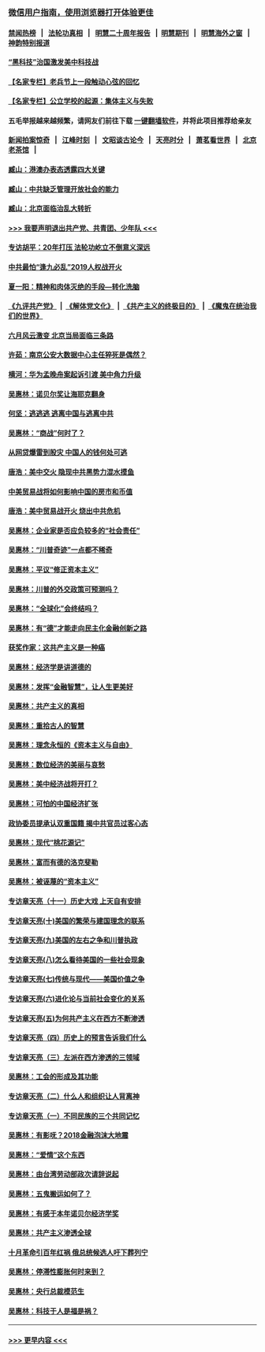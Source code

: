 ### [微信用户指南，使用浏览器打开体验更佳](https://github.com/gfw-breaker/banned-news1/blob/master/indexes/wechat-guide.md?t=0)
#### [禁闻热榜](热点新闻.md?t=0)  &nbsp;&nbsp;|&nbsp;&nbsp; [法轮功真相](https://github.com/gfw-breaker/truth/blob/master/README.md?t=0) &nbsp;&nbsp;|&nbsp;&nbsp; [明慧二十周年报告](https://github.com/gfw-breaker/mh-reports/blob/master/README.md?t=0) &nbsp;&nbsp;|&nbsp;&nbsp;[明慧期刊](https://github.com/gfw-breaker/mh-qikan) &nbsp;&nbsp;|&nbsp;&nbsp; [明慧海外之窗](https://github.com/gfw-breaker/mh-news/blob/master/README.md?t=0) &nbsp;&nbsp;|&nbsp;&nbsp; [神韵特别报道](https://github.com/gfw-breaker/mh-news/blob/master/shenyun.md?t=0)
#### [“黑科技”治国激发美中科技战](../pages/nsc423/n11638056.md?t=02061111) 
#### [【名家专栏】老兵节上一段触动心弦的回忆](../pages/nsc423/n11646016.md?t=02061111) 
#### [【名家专栏】公立学校的起源：集体主义与失败](../pages/nsc423/n11601833.md?t=02061111) 
#### 五毛举报越来越频繁，请网友们前往下载 [一键翻墙软件](https://github.com/gfw-breaker/ssr-accounts)，并将此项目推荐给亲友
#### [新闻拍案惊奇](https://github.com/gfw-breaker/banned-news1/blob/master/pages/link4.md) &nbsp;&nbsp;|&nbsp;&nbsp; [江峰时刻](https://github.com/gfw-breaker/banned-news1/blob/master/pages/link4.md) &nbsp;&nbsp;|&nbsp;&nbsp; [文昭谈古论今](https://github.com/gfw-breaker/banned-news1/blob/master/pages/link4.md) &nbsp;&nbsp;|&nbsp;&nbsp; [天亮时分](https://github.com/gfw-breaker/banned-news1/blob/master/pages/link4.md) &nbsp;&nbsp;|&nbsp;&nbsp; [萧茗看世界](https://github.com/gfw-breaker/banned-news1/blob/master/pages/link4.md) &nbsp;&nbsp;|&nbsp;&nbsp; [北京老茶馆](https://github.com/gfw-breaker/banned-news1/blob/master/pages/link4.md) &nbsp;&nbsp;|&nbsp;&nbsp; 
#### [臧山：港澳办表态透露四大关键](../pages/nsc423/n11421628.md?t=02061111) 
#### [臧山：中共缺乏管理开放社会的能力](../pages/nsc423/n11407457.md?t=02061111) 
#### [臧山：北京面临治乱大转折](../pages/nsc423/n11406895.md?t=02061111) 
#### [>>> 我要声明退出共产党、共青团、少年队 <<<](https://github.com/begood0513/goodnews/blob/master/quit/letter.md) 
#### [专访胡平：20年打压 法轮功屹立不倒意义深远](../pages/nsc423/n11398800.md?t=02061111) 
#### [中共最怕“逢九必乱”2019人权战开火](../pages/nsc423/n11385248.md?t=02061111) 
#### [夏一阳：精神和肉体灭绝的手段—转化洗脑](../pages/nsc423/n11368250.md?t=02061111) 
#### [《九评共产党》](https://github.com/begood0513/9ping.md/blob/master/README.md) &nbsp;|&nbsp; [《解体党文化》](../../../../jtdwh.md/blob/master/README.md)  &nbsp;|&nbsp; [《共产主义的终极目的》](../../../../gczydzjmd.md/blob/master/README.md) &nbsp;|&nbsp; [《魔鬼在统治我们的世界》](../../../../mgztzwmdsj.md/blob/master/README.md) 
#### [六月风云激变 北京当局面临三条路](../pages/nsc423/n11313668.md?t=02061111) 
#### [许茹：南京公安大数据中心主任猝死是偶然？](../pages/nsc423/n11064744.md?t=02061111) 
#### [横河：华为孟晚舟案起诉引渡 美中角力升级](../pages/nsc423/n11027230.md?t=02061111) 
#### [吴惠林：诺贝尔奖让海耶克翻身](../pages/nsc423/n10890049.md?t=02061111) 
#### [何坚：逃逃逃 逃离中国与逃离中共](../pages/nsc423/n10592891.md?t=02061111) 
#### [吴惠林：“商战”何时了？](../pages/nsc423/n10573558.md?t=02061111) 
#### [从网贷爆雷到股灾 中国人的钱何处可逃](../pages/nsc423/n10572800.md?t=02061111) 
#### [唐浩：美中交火 隐现中共黑势力混水摸鱼](../pages/nsc423/n10544040.md?t=02061111) 
#### [中美贸易战将如何影响中国的房市和币值](../pages/nsc423/n10543697.md?t=02061111) 
#### [唐浩：美中贸易战开火 烧出中共危机](../pages/nsc423/n10540126.md?t=02061111) 
#### [吴惠林：企业家是否应负较多的“社会责任”](../pages/nsc423/n10535022.md?t=02061111) 
#### [吴惠林：“川普奇迹”一点都不稀奇](../pages/nsc423/n10512808.md?t=02061111) 
#### [吴惠林：平议“修正资本主义”](../pages/nsc423/n10495724.md?t=02061111) 
#### [吴惠林：川普的外交政策可预测吗？](../pages/nsc423/n10462387.md?t=02061111) 
#### [吴惠林：“全球化”会终结吗？](../pages/nsc423/n10452838.md?t=02061111) 
#### [吴惠林：有“德”才能走向民主化金融创新之路](../pages/nsc423/n10432292.md?t=02061111) 
#### [获奖作家：这共产主义是一种癌](../pages/nsc423/n10431541.md?t=02061111) 
#### [吴惠林：经济学是讲道德的](../pages/nsc423/n10398014.md?t=02061111) 
#### [吴惠林：发挥“金融智慧”，让人生更美好](../pages/nsc423/n10375019.md?t=02061111) 
#### [吴惠林：共产主义的真相](../pages/nsc423/n10351394.md?t=02061111) 
#### [吴惠林：重拾古人的智慧](../pages/nsc423/n10337691.md?t=02061111) 
#### [吴惠林：理念永恒的《资本主义与自由》](../pages/nsc423/n10316274.md?t=02061111) 
#### [吴惠林：数位经济的美丽与哀愁](../pages/nsc423/n10292946.md?t=02061111) 
#### [吴惠林：美中经济战将开打？](../pages/nsc423/n10258825.md?t=02061111) 
#### [吴惠林：可怕的中国经济扩张](../pages/nsc423/n10219147.md?t=02061111) 
#### [政协委员提承认双重国籍 揭中共官员过客心态](../pages/nsc423/n10208809.md?t=02061111) 
#### [吴惠林：现代“桃花源记”](../pages/nsc423/n10185234.md?t=02061111) 
#### [吴惠林：富而有德的洛克斐勒](../pages/nsc423/n10142264.md?t=02061111) 
#### [吴惠林：被诬蔑的“资本主义”](../pages/nsc423/n10124816.md?t=02061111) 
#### [专访章天亮（十一）历史大戏 上天自有安排](../pages/nsc423/n10094905.md?t=02061111) 
#### [专访章天亮(十)美国的繁荣与建国理念的联系](../pages/nsc423/n10094899.md?t=02061111) 
#### [专访章天亮(九)美国的左右之争和川普执政](../pages/nsc423/n10094889.md?t=02061111) 
#### [专访章天亮(八)怎么看待美国的一些社会现象](../pages/nsc423/n10094857.md?t=02061111) 
#### [专访章天亮(七)传统与现代——美国价值之争](../pages/nsc423/n10093140.md?t=02061111) 
#### [专访章天亮(六)进化论与当前社会变化的关系](../pages/nsc423/n10092036.md?t=02061111) 
#### [专访章天亮(五)为何共产主义在西方不断渗透](../pages/nsc423/n10083620.md?t=02061111) 
#### [专访章天亮（四）历史上的预言告诉我们什么](../pages/nsc423/n10083606.md?t=02061111) 
#### [专访章天亮（三）左派在西方渗透的三领域](../pages/nsc423/n10081115.md?t=02061111) 
#### [吴惠林：工会的形成及其功能](../pages/nsc423/n10080633.md?t=02061111) 
#### [专访章天亮（二）什么人和组织让人背离神](../pages/nsc423/n10076637.md?t=02061111) 
#### [专访章天亮（一）不同民族的三个共同记忆](../pages/nsc423/n10074188.md?t=02061111) 
#### [吴惠林：有影呒？2018金融泡沫大地震](../pages/nsc423/n10040534.md?t=02061111) 
#### [吴惠林：“爱情”这个东西](../pages/nsc423/n10019423.md?t=02061111) 
#### [吴惠林：由台湾劳动部政次请辞说起](../pages/nsc423/n9979679.md?t=02061111) 
#### [吴惠林：五鬼搬运如何了？](../pages/nsc423/n9925338.md?t=02061111) 
#### [吴惠林：有感于本年诺贝尔经济学奖](../pages/nsc423/n9871883.md?t=02061111) 
#### [吴惠林：共产主义渗透全球](../pages/nsc423/n9812748.md?t=02061111) 
#### [十月革命引百年红祸 俄总统候选人吁下葬列宁](../pages/nsc423/n9810182.md?t=02061111) 
#### [吴惠林：停滞性膨胀何时来到？](../pages/nsc423/n9764136.md?t=02061111) 
#### [吴惠林：央行总裁模范生](../pages/nsc423/n9728134.md?t=02061111) 
#### [吴惠林：科技于人是福是祸？](../pages/nsc423/n9672982.md?t=02061111) 

----
#### [ >>> 更早内容 <<< ](../indexes/nsc423-earlier.md)
